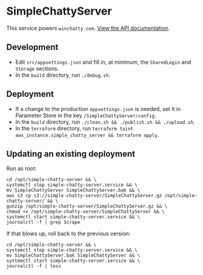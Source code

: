 # SimpleChattyServer

This service powers `winchatty.com`. [View the API documentation](https://github.com/latestchatty/simple-chatty-server/blob/master/doc/api.md).

## Development

- Edit `src/appsettings.json` and fill in, at minimum, the `SharedLogin` and `Storage` sections.
- In the `build` directory, run `./debug.sh`.

## Deployment

- If a change to the production `appsettings.json` is needed, set it in Parameter Store in the key `/SimpleChattyServer/config`.
- In the `build` directory, run `./clean.sh && ./publish.sh && ./upload.sh`.
- In the `terraform` directory, run `terraform taint aws_instance.simple_chatty_server && terraform apply`.

## Updating an existing deployment

Run as root:

```
cd /opt/simple-chatty-server && \
systemctl stop simple-chatty-server.service && \
mv SimpleChattyServer SimpleChattyServer.bak && \
aws s3 cp s3://simple-chatty-server/SimpleChattyServer.gz /opt/simple-chatty-server/ && \
gunzip /opt/simple-chatty-server/SimpleChattyServer.gz && \
chmod +x /opt/simple-chatty-server/SimpleChattyServer && \
systemctl start simple-chatty-server.service && \
journalctl -f | grep Scrape
```

If that blows up, roll back to the previous version:

```
cd /opt/simple-chatty-server && \
systemctl stop simple-chatty-server.service && \
mv SimpleChattyServer.bak SimpleChattyServer && \
systemctl start simple-chatty-server.service && \
journalctl -f | less
```
